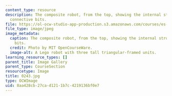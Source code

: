 ```yaml
---
content_type: resource
description: The composite robot, from the top, showing the internal structure and
  connective bits.
file: https://ol-ocw-studio-app-production.s3.amazonaws.com/courses/es-293-lego-robotics-spring-2007/8aa428cb27cad1211b7c4219136bf0e7_0243.jpg
file_type: image/jpeg
image_metadata:
  caption: The composite robot, from the top, showing the internal structure and connective
    bits.
  credit: Photo by MIT OpenCourseWare.
  image-alt: A Lego robot with three tall triangular-framed units.
learning_resource_types: []
parent_title: Image Gallery
parent_type: CourseSection
resourcetype: Image
title: 0243.jpg
type: OCWImage
uid: 8aa428cb-27ca-d121-1b7c-4219136bf0e7
---
```

